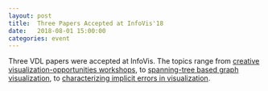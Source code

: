 ```yaml
---
layout: post
title:  Three Papers Accepted at InfoVis'18
date:   2018-08-01 15:00:00
categories: event
---
```


Three VDL papers were accepted at InfoVis. The topics range from [creative visualization-opportunities workshops](publications/2018_infovis_creative-workshops/), to [spanning-tree based graph visualization](/publications/2018_infovis_juniper/), to [characterizing implicit errors in visualization](/publications/2018_infovis_IE-framework/). 
 
